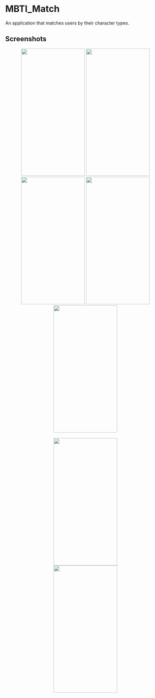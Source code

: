 # MBTI_Match

An application that matches users by their character types.

## Screenshots

<div style="text-align:center"><img src="https://github.com/MortuusestChe/MBTI-Match/blob/main/lib/assets/screenshots/1.jpg" width="200" height="400"/>
<img src="https://github.com/MortuusestChe/MBTI-Match/blob/main/lib/assets/screenshots/2.jpg" width="200" height="400" />
  <img src="https://github.com/MortuusestChe/MBTI-Match/blob/main/lib/assets/screenshots/3.jpg" width="200" height="400" />
  <img src="https://github.com/MortuusestChe/MBTI-Match/blob/main/lib/assets/screenshots/4.jpg" width="200" height="400" />
<img src="https://github.com/MortuusestChe/MBTI-Match/blob/main/lib/assets/screenshots/5.jpg" width="200" height="400"/>
</div>
<br />

<div style="text-align:center">
  <img src="https://github.com/MortuusestChe/MBTI-Match/blob/main/lib/assets/screenshots/6.jpg"width="200" height="400" />
  
<div style="text-align:center"><img src="https://github.com/MortuusestChe/MBTI-Match/blob/main/lib/assets/screenshots/7.jpg" width="200" height="400"/>

